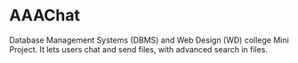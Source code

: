 # AAAChat
Database Management Systems (DBMS) and Web Design (WD) college Mini Project.
It lets users chat and send files, with advanced search in files.
